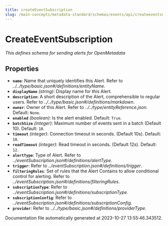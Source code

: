 ```yaml
---
title: createEventSubscription
slug: /main-concepts/metadata-standard/schemas/events/api/createeventsubscription
---
```


# CreateEventSubscription

*This defines schema for sending alerts for OpenMetadata*

## Properties

- **`name`**: Name that uniquely identifies this Alert. Refer to *../../type/basic.json#/definitions/entityName*.
- **`displayName`** *(string)*: Display name for this Alert.
- **`description`**: A short description of the Alert, comprehensible to regular users. Refer to *../../type/basic.json#/definitions/markdown*.
- **`owner`**: Owner of this Alert. Refer to *../../type/entityReference.json*. Default: `None`.
- **`enabled`** *(boolean)*: Is the alert enabled. Default: `True`.
- **`batchSize`** *(integer)*: Maximum number of events sent in a batch (Default 10). Default: `10`.
- **`timeout`** *(integer)*: Connection timeout in seconds. (Default 10s). Default: `10`.
- **`readTimeout`** *(integer)*: Read timeout in seconds. (Default 12s). Default: `12`.
- **`alertType`**: Type of Alert. Refer to *../eventSubscription.json#/definitions/alertType*.
- **`trigger`**: Refer to *../eventSubscription.json#/definitions/trigger*.
- **`filteringRules`**: Set of rules that the Alert Contains to allow conditional control for alerting. Refer to *../eventSubscription.json#/definitions/filteringRules*.
- **`subscriptionType`**: Refer to *../eventSubscription.json#/definitions/subscriptionType*.
- **`subscriptionConfig`**: Refer to *../eventSubscription.json#/definitions/subscriptionConfig*.
- **`provider`**: Refer to *../../type/basic.json#/definitions/providerType*.


Documentation file automatically generated at 2023-10-27 13:55:46.343512.
